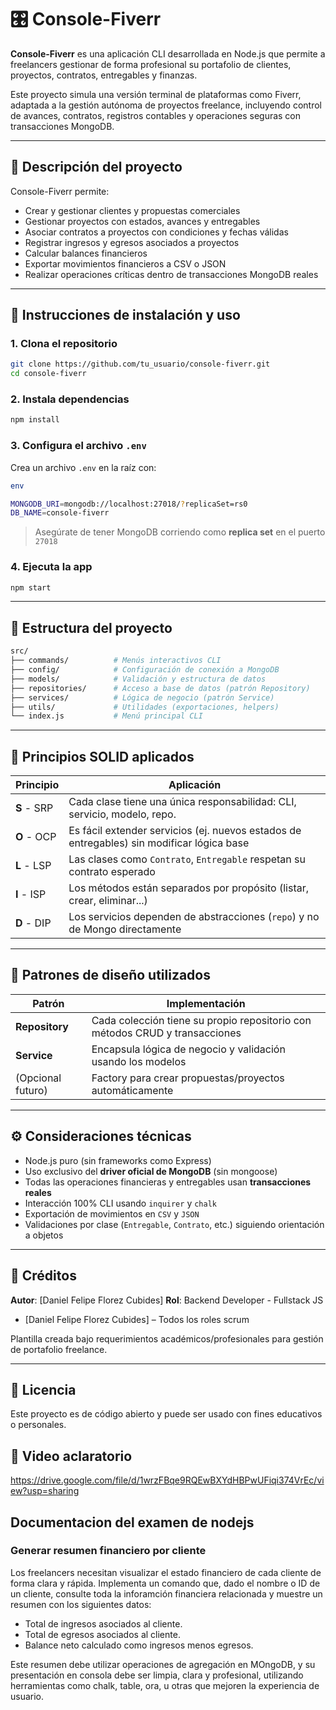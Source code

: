 # 🎛️ Console-Fiverr

**Console-Fiverr** es una aplicación CLI desarrollada en Node.js que permite a freelancers gestionar de forma profesional su portafolio de clientes, proyectos, contratos, entregables y finanzas.

Este proyecto simula una versión terminal de plataformas como Fiverr, adaptada a la gestión autónoma de proyectos freelance, incluyendo control de avances, contratos, registros contables y operaciones seguras con transacciones MongoDB.

---

## 🚀 Descripción del proyecto

Console-Fiverr permite:

- Crear y gestionar clientes y propuestas comerciales
- Gestionar proyectos con estados, avances y entregables
- Asociar contratos a proyectos con condiciones y fechas válidas
- Registrar ingresos y egresos asociados a proyectos
- Calcular balances financieros
- Exportar movimientos financieros a CSV o JSON
- Realizar operaciones críticas dentro de transacciones MongoDB reales

---

## 🧩 Instrucciones de instalación y uso

### 1. Clona el repositorio

```bash
git clone https://github.com/tu_usuario/console-fiverr.git
cd console-fiverr
```

### 2. Instala dependencias

```bash
npm install
```

### 3. Configura el archivo `.env`

Crea un archivo `.env` en la raíz con:

```bash
env

MONGODB_URI=mongodb://localhost:27018/?replicaSet=rs0
DB_NAME=console-fiverr
```

> Asegúrate de tener MongoDB corriendo como **replica set** en el puerto `27018`

### 4. Ejecuta la app

```bash
npm start
```

------

## 📁 Estructura del proyecto

```bash
src/
├── commands/          # Menús interactivos CLI
├── config/            # Configuración de conexión a MongoDB
├── models/            # Validación y estructura de datos
├── repositories/      # Acceso a base de datos (patrón Repository)
├── services/          # Lógica de negocio (patrón Service)
├── utils/             # Utilidades (exportaciones, helpers)
└── index.js           # Menú principal CLI
```

------

## 🧱 Principios SOLID aplicados

| Principio   | Aplicación                                                   |
| ----------- | ------------------------------------------------------------ |
| **S** - SRP | Cada clase tiene una única responsabilidad: CLI, servicio, modelo, repo. |
| **O** - OCP | Es fácil extender servicios (ej. nuevos estados de entregables) sin modificar lógica base |
| **L** - LSP | Las clases como `Contrato`, `Entregable` respetan su contrato esperado |
| **I** - ISP | Los métodos están separados por propósito (listar, crear, eliminar...) |
| **D** - DIP | Los servicios dependen de abstracciones (`repo`) y no de Mongo directamente |



------

## 🧠 Patrones de diseño utilizados

| Patrón            | Implementación                                               |
| ----------------- | ------------------------------------------------------------ |
| **Repository**    | Cada colección tiene su propio repositorio con métodos CRUD y transacciones |
| **Service**       | Encapsula lógica de negocio y validación usando los modelos  |
| (Opcional futuro) | Factory para crear propuestas/proyectos automáticamente      |



------

## ⚙️ Consideraciones técnicas

- Node.js puro (sin frameworks como Express)
- Uso exclusivo del **driver oficial de MongoDB** (sin mongoose)
- Todas las operaciones financieras y entregables usan **transacciones reales**
- Interacción 100% CLI usando `inquirer` y `chalk`
- Exportación de movimientos en `CSV` y `JSON`
- Validaciones por clase (`Entregable`, `Contrato`, etc.) siguiendo orientación a objetos

------

## 👥 Créditos

**Autor**: [Daniel Felipe Florez Cubides]
**Rol**: Backend Developer - Fullstack JS


- [Daniel Felipe Florez Cubides] – Todos los roles scrum

Plantilla creada bajo requerimientos académicos/profesionales para gestión de portafolio freelance.

------

## 🧩 Licencia

Este proyecto es de código abierto y puede ser usado con fines educativos o personales.

## 🎥 Video aclaratorio
https://drive.google.com/file/d/1wrzFBqe9RQEwBXYdHBPwUFiqi374VrEc/view?usp=sharing

## Documentacion del examen de nodejs
### Generar resumen financiero por cliente
Los freelancers necesitan visualizar el estado financiero de cada cliente de forma clara y rápida.
Implementa un comando que, dado el nombre o ID de un cliente, consulte toda la inforamción financiera relacionada y muestre un resumen con los siguientes datos:
- Total de ingresos asociados al cliente.
- Total de egresos asociados al cliente.
- Balance neto calculado como ingresos menos egresos.

Este resumen debe utilizar operaciones de agregación en MOngoDB, y su presentación en consola debe ser limpia, clara y profesional, utilizando herramientas como chalk, table, ora, u otras que mejoren la experiencia de usuario.